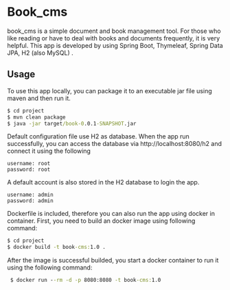 # Book_cms

book_cms is a simple  document and book management tool. For those who like reading or have to deal with books and documents frequently, it is very helpful. This app is developed by using Spring Boot, Thymeleaf, Spring Data JPA, H2 (also MySQL) .


## Usage

To use this app locally, you can package it to an executable jar file using maven and then run it. 

```cmd
$ cd project
$ mvn clean package
$ java -jar target/book-0.0.1-SNAPSHOT.jar
```
Default configuration file use H2 as database. When the app run successfully, you can access the database via http://localhost:8080/h2 and connect it using the following 
```
username: root
password: root
```
A default account is also stored in the H2 database to login the app. 
```
username: admin
password: admin
```


Dockerfile is included, therefore you can also  run the app using docker in container. First, you need to build an docker image using following command:

```cmd
$ cd project
$ docker build -t book-cms:1.0 .
```

After the image is successful builded, you start a docker container to run it using the following command:

```cmd
 $ docker run --rm -d -p 8080:8080 -t book-cms:1.0
```





